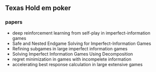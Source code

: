 ## Texas Hold em poker
### papers
  - deep reinforcement learning from self-play in imperfect-information games
  - Safe and Nested Endgame Solving for Imperfect-Information Games
  - Refining subgames in large imperfect information games
  - Solving Imperfect Information Games Using Decomposition
  - regret minimization in games with incompelete information
  - accelerating best response calculation in large extensive games


